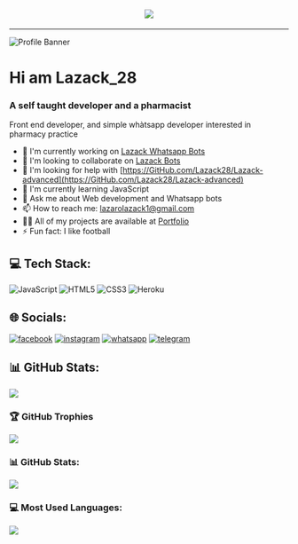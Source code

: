 <h1 align="center">
    <img src="https://readme-typing-svg.herokuapp.com/?font=Righteous&size=35&center=true&vCenter=true&width=500&height=70&duration=4000&lines=Lazack-28;+I'm+a+beginner;" />
</h1>

---------

![Profile Banner](https://home.lazackorganisation.my.id/img/img1.png)

# Hi am Lazack_28
### A self taught developer and a pharmacist 

Front end developer, and simple whàtsapp developer interested in pharmacy practice 

- 🔭 I'm currently working on [Lazack Whatsapp Bots](https://GitHub.com/Lazack28/Lazack-Device)
- 👯 I'm looking to collaborate on [Lazack Bots](https://GitHub.com/Lazack28/Lazack-Device)
- 🤝 I'm looking for help with [https://GitHub.com/Lazack28/Lazack-advanced](https://GitHub.com/Lazack28/Lazack-advanced)
- 🌱 I'm currently learning JavaScript 
- 💬 Ask me about Web development and Whatsapp bots
- 📫 How to reach me: lazarolazack1@gmail.com
- 👨‍💻 All of my projects are available at [Portfolio](https://home.lazackorganisation.my.id)
- ⚡ Fun fact: I like football 

## 💻 Tech Stack:
![JavaScript](https://img.shields.io/badge/JavaScript-F7DF1E?style=for-the-badge&logo=javascript&logoColor=white) ![HTML5](https://img.shields.io/badge/HTML5-E34F26?style=for-the-badge&logo=html5&logoColor=white) ![CSS3](https://img.shields.io/badge/CSS3-1572B6?style=for-the-badge&logo=css3&logoColor=white) ![Heroku](https://img.shields.io/badge/Heroku-555555?style=for-the-badge&logo=heroku&logoColor=white)

## 🌐 Socials:
[![facebook](https://img.shields.io/badge/facebook-LazackLazaro-1877F2?style=for-the-badge&logo=facebook&logoColor=white)](https://facebook.com/LazackLazaro) [![instagram](https://img.shields.io/badge/instagram-Lazack_28-E4405F?style=for-the-badge&logo=instagram&logoColor=white)](https://instagram.com/Lazack_28) [![whatsapp](https://img.shields.io/badge/whatsapp-255734980103-25D366?style=for-the-badge&logo=whatsapp&logoColor=white)](https://wa.me/255734980103) [![telegram](https://img.shields.io/badge/telegram-hackersreality-26A5E4?style=for-the-badge&logo=telegram&logoColor=white)](https://t.me/hackersreality)

## 📊 GitHub Stats:
![](https://komarev.com/ghpvc/?username=Lazack28&label=Profile%20views&color=0e75b6&style=flat)

### 🏆 GitHub Trophies
![](https://github-profile-trophy.vercel.app/?username=Lazack28)

### 📊 GitHub Stats:
![](https://github-readme-stats.vercel.app/api?username=Lazack28&show_icons=true&theme=radical)

### 💻 Most Used Languages:
![](https://github-readme-stats.vercel.app/api/top-langs/?username=Lazack28&layout=compact&theme=radical)

